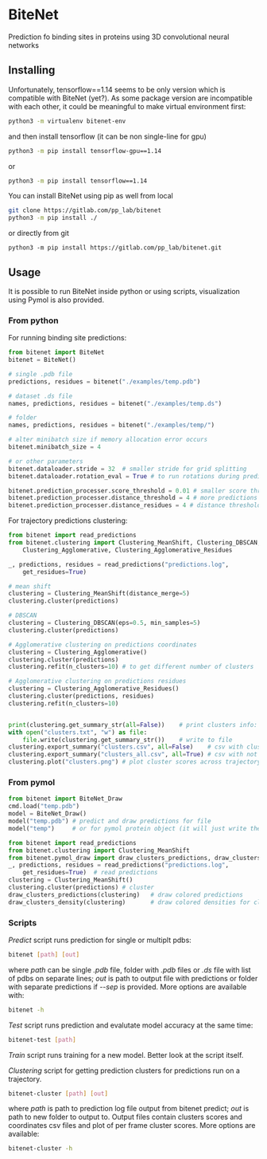 # BiteNet

Prediction fo binding sites in proteins using 3D convolutional neural networks


## Installing

Unfortunately, tensorflow==1.14 seems to be only version which is compatible with BiteNet (yet?). As some package version are incompatible with each other, it could be meaningful to make virtual environment first:
```bash
python3 -m virtualenv bitenet-env
```
and then install tensorflow (it can be non single-line for gpu)
```bash
python3 -m pip install tensorflow-gpu==1.14
```
or
```bash
python3 -m pip install tensorflow==1.14
```

You can install BiteNet using pip as well
from local
```bash
git clone https://gitlab.com/pp_lab/bitenet
python3 -m pip install ./
```
or directly from git
```
python3 -m pip install https://gitlab.com/pp_lab/bitenet.git
```

## Usage 
It is possible to run BiteNet inside python or using scripts, visualization using Pymol is also provided.

### From python

For running binding site predictions:
```python
from bitenet import BiteNet
bitenet = BiteNet()

# single .pdb file
predictions, residues = bitenet("./examples/temp.pdb")

# dataset .ds file
names, predictions, residues = bitenet("./examples/temp.ds")

# folder 
names, predictions, residues = bitenet("./examples/temp/")

# alter minibatch size if memory allocation error occurs
bitenet.minibatch_size = 4

# or other parameters
bitenet.dataloader.stride = 32  # smaller stride for grid splitting
bitenet.dataloader.rotation_eval = True # to run rotations during predict

bitenet.prediction_processer.score_threshold = 0.01 # smaller score threshold for more predictions
bitenet.prediction_processer.distance_threshold = 4 # more predictions as less predictions are filtered in non max suppression
bitenet.prediction_processer.distance_residues = 4 # distance threshold for protein residues to be considered to be on predictions interface
```

For trajectory predictions clustering:
```python
from bitenet import read_predictions
from bitenet.clustering import Clustering_MeanShift, Clustering_DBSCAN, \
    Clustering_Agglomerative, Clustering_Agglomerative_Residues

_, predictions, residues = read_predictions("predictions.log", 
    get_residues=True)

# mean shift
clustering = Clustering_MeanShift(distance_merge=5)
clustering.cluster(predictions)

# DBSCAN
clustering = Clustering_DBSCAN(eps=0.5, min_samples=5)
clustering.cluster(predictions)

# Agglomerative clustering on predictions coordinates
clustering = Clustering_Agglomerative()
clustering.cluster(predictions)
clustering.refit(n_clusters=10) # to get different number of clusters

# Agglomerative clustering on predictions residues
clustering = Clustering_Agglomerative_Residues()
clustering.cluster(predictions, residues)
clustering.refit(n_clusters=10)


print(clustering.get_summary_str(all=False))    # print clusters info: scores, coordinates, top score frames
with open("clusters.txt", "w") as file:
    file.write(clustering.get_summary_str())    # write to file
clustering.export_summary("clusters.csv", all=False)    # csv with clusters
clustering.export_summary("clusters_all.csv", all=True) # csv with not filtered clusters
clustering.plot("clusters.png") # plot cluster scores across trajectory; however better use your custom plotting for more accurate images
```

### From pymol
```python
from bitenet import BiteNet_Draw
cmd.load("temp.pdb")
model = BiteNet_Draw()
model("temp.pdb") # predict and draw predictions for file
model("temp")     # or for pymol protein object (it will just write the same pdb file)

from bitenet import read_predictions
from bitenet.clustering import Clustering_MeanShift
from bitenet.pymol_draw import draw_clusters_predictions, draw_clusters_density
_, predictions, residues = read_predictions("predictions.log", 
    get_residues=True)  # read predictions
clustering = Clustering_MeanShift()
clustering.cluster(predictions) # cluster
draw_clusters_predictions(clustering)   # draw colored predictions
draw_clusters_density(clustering)       # draw colored densities for clusters
```

### Scripts

*Predict* script runs prediction for single or multiplt pdbs:
```bash
bitenet [path] [out]
```
where *path* can be single *.pdb* file, folder with *.pdb* files or *.ds* file with list of pdbs on separate lines; *out* is path to output file with predictions or folder with separate predictions if *--sep* is provided. More options are available with:
```bash
bitenet -h
```

*Test* script runs prediction and evalutate model accuracy at the same time:
```bash
bitenet-test [path]
```

*Train* script runs training for a new model. Better look at the script itself.

*Clustering* script for getting prediction clusters for predictions run on a trajectory.
```bash
bitenet-cluster [path] [out]
```
where *path* is path to prediction log file output from bitenet predict; *out* is path to new folder to output to. Output files contain clusters scores and coordinates csv files and plot of per frame cluster scores. More options are available:
```bash
bitenet-cluster -h
```